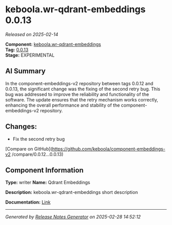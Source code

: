 #  keboola.wr-qdrant-embeddings 0.0.13

_Released on 2025-02-14_

**Component:** [keboola.wr-qdrant-embeddings](https://github.com/keboola/component-embeddings-v2)  
**Tag:** [0.0.13](https://github.com/keboola/component-embeddings-v2/releases/tag/0.0.13)  
**Stage:** EXPERIMENTAL


## AI Summary
In the component-embeddings-v2 repository between tags 0.0.12 and 0.0.13, the significant change was the fixing of the second retry bug. This bug was addressed to improve the reliability and functionality of the software. The update ensures that the retry mechanism works correctly, enhancing the overall performance and stability of the component-embeddings-v2 repository.



## Changes:


- Fix the second retry bug 




[Compare on GitHub](https://github.com/keboola/component-embeddings-v2
/compare/0.0.12...0.0.13)



## Component Information
**Type:** writer
**Name:** Qdrant Embeddings

**Description:** keboola.wr-qdrant-embeddings short description


**Documentation:** [Link](https://github.com/keboola/component-embeddings-v2/blob/master/README.md)



---
_Generated by [Release Notes Generator](https://github.com/keboola/release-notes-generator)
on 2025-02-28 14:52:12_
